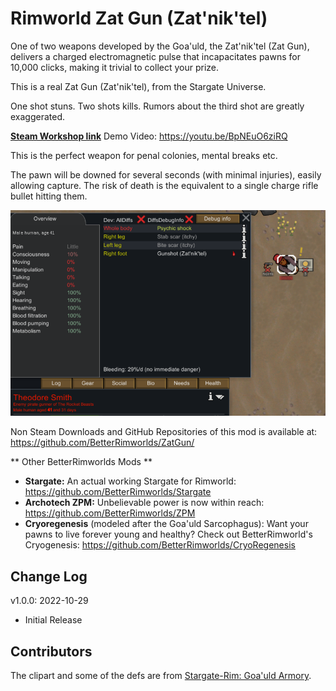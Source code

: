 # Rimworld Zat Gun (Zat'nik'tel)

One of two weapons developed by the Goa'uld, the Zat'nik'tel (Zat Gun), delivers a charged electromagnetic
pulse that incapacitates pawns for 10,000 clicks, making it trivial to collect your prize.

This is a real Zat Gun (Zat'nik'tel), from the Stargate Universe. 

One shot stuns. Two shots kills. Rumors about the third shot are greatly exaggerated.

[**Steam Workshop link**](https://steamcommunity.com/sharedfiles/filedetails/?id=2881581785)
Demo Video: https://youtu.be/BpNEuO6ziRQ

This is the perfect weapon for penal colonies, mental breaks etc. 

The pawn will be downed for several seconds (with minimal injuries), easily allowing capture. 
The risk of death is the equivalent to a single charge rifle bullet hitting them.


![Zat Gun](https://raw.githubusercontent.com/BetterRimworlds/ZatGun/master/ZatGun/About/Preview.png)

Non Steam Downloads and GitHub Repositories of this mod is available at: https://github.com/BetterRimworlds/ZatGun/

** Other BetterRimworlds Mods **

* **Stargate:** An actual working Stargate for Rimworld: https://github.com/BetterRimworlds/Stargate
* **Archotech ZPM:** Unbelievable power is now within reach: https://github.com/BetterRimworlds/ZPM
* **Cryoregenesis** (modeled after the Goa'uld Sarcophagus): Want your pawns to live forever young and healthy? Check out BetterRimworld's Cryogenesis:
https://github.com/BetterRimworlds/CryoRegenesis


## Change Log

v1.0.0: 2022-10-29
* Initial Release

## Contributors

The clipart and some of the defs are from [Stargate-Rim: Goa'uld Armory](https://steamcommunity.com/sharedfiles/filedetails/?id=2838143591).
